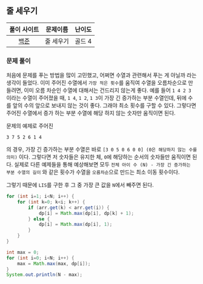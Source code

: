 ## 줄 세우기

|풀이 사이트|문제이름|난이도|
|:---:|:---:|:---:|
|[백준](https://www.acmicpc.net/problem/2631)|줄 세우기|골드 4|

### 문제 풀이

처음에 문제를 푸는 방법을 많이 고민했고, 어쩌면 수열과 관련해서 푸는 게 아닐까 라는 생각이 들었다. 이미 주어진 수열에서 `가장 적은 횟수`를 움직여 수열을 오름차순으로 만들려면, 이미 오름 차순인 수열에 대해서는 건드리지 않는게 좋다.
예를 들어 `1 4 2 3` 이라는 수열이 주어졌을 때, `1 4`, `1 2`, `1 3`이 가장 긴 증가하는 부분 수열인데, 뒤에 수를 앞의 수의 앞으로 보내지 않는 것이 좋다. 그래야 최소 횟수를 구할 수 있다. 그렇다면 주어진 수열에서 증가 하는 부분 수열에 해당 하지 않는 숫자만 움직이면 된다.

문제의 예제로 주어진

```
3 7 5 2 6 1 4
```

의 경우, 가장 긴 증가하는 부분 수열은 바로 `[3 0 5 0 6 0 0] (0은 해당하지 않는 수를 의미)` 이다. 그렇다면 저 숫자들은 유지한 체, `0`에 해당하는 순서의 숫자들만 움직이면 된다. 실제로 다른 예제들을 통해 예상해보면 모두 `전체 아이 수 (N) - 가장 긴 증가하는 부분 수열의 길이` 와 같은 횟수가 수열을 `오름차순`으로 만드는 최소 이동 횟수이다.

그렇기 때문에 `LIS`를 구한 후 그 중 가장 큰 값을 `N`에서 빼주면 된다.

```java
for (int i=1; i<N; i++) {
    for (int k=0; k<i; k++) {
        if (arr.get(k) < arr.get(i)) {
            dp[i] = Math.max(dp[i], dp[k] + 1);
        } else {
            dp[i] = Math.max(dp[i], 1);
        }
    }
}

int max = 0;
for (int i=0; i<N; i++) {
    max = Math.max(max, dp[i]);
}
System.out.println(N - max);
```

